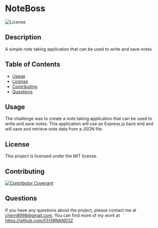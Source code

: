 # NoteBoss

![License](https://img.shields.io/badge/license-MIT-green.svg)

## Description

A simple note taking application that can be used to write and save notes

## Table of Contents

- [Usage](#usage)
- [License](#license)
- [Contributing](#contributing)
- [Questions](#questions)

## Usage

The challenge was to create a note taking application that can be used to write and save notes. This application will use an Express.js back end and will save and retrieve note data from a JSON file.

## License

This project is licensed under the MIT license.

## Contributing

[![Contributor Covenant](https://img.shields.io/badge/Contributor%20Covenant-2.1-4baaaa.svg)](code_of_conduct.md)

## Questions

If you have any questions about the project, please contact me at chern8998@gmail.com. You can find more of my work at https://github.com/CH3RNAND3Z.
